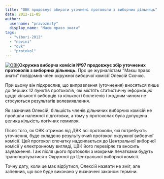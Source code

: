 ```yaml
---
title: "ОВК продовжує збирати уточнені протоколи з виборчих дільниць"
date: 2012-11-05
author: 
  username: "pravoznaty"
  display_name: "Маєш право знати"
tags: 
  - "vibori-2012"
  - "novini"
  - "ovk"
  - "protokol"
---
```


[![](https://mpz.brovary.org/wp-content/uploads/2012/11/ovk.jpg "ОВК")](https://mpz.brovary.org/wp-content/uploads/2012/11/ovk.jpg)**Окружна виборча комісія №97 продовжує збір уточнених протоколів з виборчих дільниць.** Про це журналістам "Маєш право знати" повідомив член окружної виборчої комісії Олексій Скочко.

При цьому він підкреслив, що виправлення (уточнення) вносяться лише до перших 12 пунктів протоколів, які містять статистичну інформацію щодо кількості виборців та кількості бюлетенів і жодним чином не стосуються результатів волевиявлення.

Як зазначив Олексій, більшість членів дільничих виборчих комісій не пройшли належної підготовки, а тому у протоколах була допущена велика кількість логічних помилок.

Після того, як ОВК отримає від ДВК всі протоколи, які потребують уточнення, буде складено результуючий протокол окружної виборчої комісії. Цей протокол спочатку надсилається до Центральної виборчої комісії у електронному вигляді, ЦВК його перевіряє та вносить зауваження. І аж після цього протоколи з мокрими печатками будуть транспортуватися з Окружної до Центральної виборчої комісії.

Точну дату, коли це має відбутися, Олексій назвати не зміг, але запевнив, що все буде виконано у визначені законом терміни.
